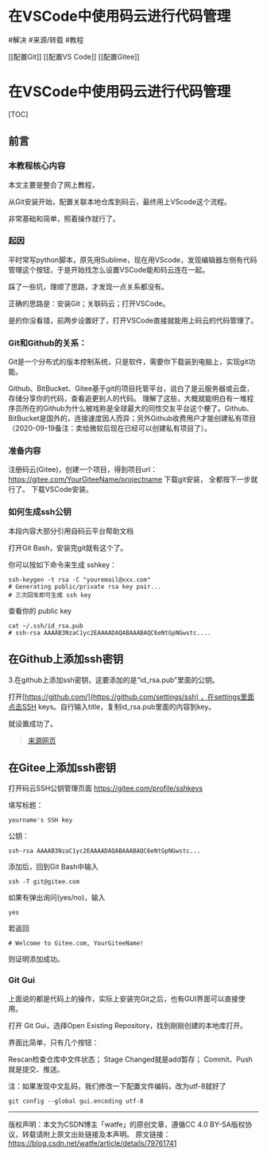 # 在VSCode中使用码云进行代码管理


#解决 
#来源/转载 
#教程 

[[配置Git]]
[[配置VS Code]]
[[配置Gitee]]






# 在VSCode中使用码云进行代码管理

[TOC]

## 前言

### 本教程核心内容

本文主要是整合了网上教程，

从Git安装开始，配置关联本地仓库到码云，最终用上VScode这个流程。

非常基础和简单，照着操作就行了。

### 起因

平时常写python脚本，原先用Sublime，现在用VScode，发现编辑器左侧有代码管理这个按钮，于是开始找怎么设置VSCode能和码云连在一起。

踩了一些坑，理顺了思路，才发现一点关系都没有。

正确的思路是：安装Git；关联码云；打开VSCode。

是的你没看错，前两步设置好了，打开VSCode直接就能用上码云的代码管理了。

### Git和Github的关系：

Git是一个分布式的版本控制系统，只是软件，需要你下载装到电脑上，实现git功能。

Github、BitBucket、Gitee基于git的项目托管平台，说白了是云服务器或云盘，存储分享你的代码，查看追更别人的代码。 理解了这些，大概就能明白有一堆程序员所在的Github为什么被戏称是全球最大的同性交友平台这个梗了。Github、BitBucket是国外的，连接速度因人而异；另外Github收费用户才能创建私有项目（2020-09-19备注：卖给微软后现在已经可以创建私有项目了）。

### 准备内容

注册码云(Gitee)，创建一个项目，得到项目url：https://gitee.com/YourGiteeName/projectname
下载git安装， 全都按下一步就行了。
下载VSCode安装。

### 如何生成ssh公钥

本段内容大部分引用自码云平台帮助文档

打开Git Bash，安装完git就有这个了。

你可以按如下命令来生成 sshkey：

```
ssh-keygen -t rsa -C "youremail@xxx.com"
# Generating public/private rsa key pair...
# 三次回车即可生成 ssh key
```

查看你的 public key

```
cat ~/.ssh/id_rsa.pub
# ssh-rsa AAAAB3NzaC1yc2EAAAADAQABAAABAQC6eNtGpNGwstc....
```


## 在Github上添加ssh密钥
3.在github上添加ssh密钥，这要添加的是“id_rsa.pub”里面的公钥。

打开[https://github.com/](https://github.com/settings/ssh) ，在settings里面点击SSH keys。自行输入title，复制id_rsa.pub里面的内容到key。

就设置成功了。

> [来源网页](http://t.zoukankan.com/long5683-p-10629235.html)


## 在Gitee上添加ssh密钥

打开码云SSH公钥管理页面 https://gitee.com/profile/sshkeys

填写标题：

```
yourname's SSH key
```

公钥：

```
ssh-rsa AAAAB3NzaC1yc2EAAAADAQABAAABAQC6eNtGpNGwstc...
```

添加后，回到Git Bash中输入

```
ssh -T git@gitee.com
```

如果有弹出询问(yes/no)，输入

```
yes
```

若返回

```
# Welcome to Gitee.com, YourGiteeName!
```

则证明添加成功。

### Git Gui

上面说的都是代码上的操作，实际上安装完Git之后，也有GUI界面可以直接使用。

打开 Git Gui，选择Open Existing Repository，找到刚刚创建的本地库打开。

界面比简单，只有几个按钮：

Rescan检查仓库中文件状态； Stage Changed就是add暂存； Commit、Push就是提交、推送。

注：如果发现中文乱码，我们修改一下配置文件编码，改为utf-8就好了

```
git config --global gui.encoding utf-8
```



------------------------------------------------
版权声明：本文为CSDN博主「watfe」的原创文章，遵循CC 4.0 BY-SA版权协议，转载请附上原文出处链接及本声明。
原文链接：https://blog.csdn.net/watfe/article/details/79761741